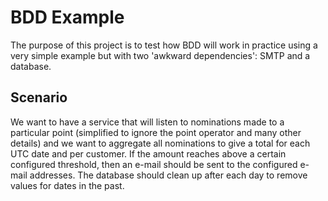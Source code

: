 # BDD Example

The purpose of this project is to test how BDD will work in practice using a
very simple example but with two 'awkward dependencies': SMTP and a database.

## Scenario

We want to have a service that will listen to nominations made to a particular
point (simplified to ignore the point operator and many other details) and we
want to aggregate all nominations to give a total for each UTC date and per
customer. If the amount reaches above a certain configured threshold, then an
e-mail should be sent to the configured e-mail addresses. The database should
clean up after each day to remove values for dates in the past.

